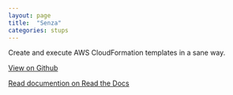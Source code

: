 ```yaml
---
layout: page
title:  "Senza"
categories: stups
---
```


Create and execute AWS CloudFormation templates in a sane way.

[View on Github](https://github.com/zalando-stups/senza)

[Read documention on Read the Docs](http://stups.readthedocs.org/en/latest/components/senza.html)
